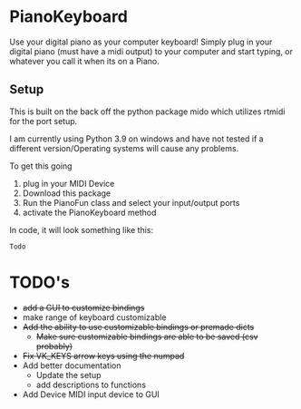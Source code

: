 # PianoKeyboard
Use your digital piano as your computer keyboard!
Simply plug in your digital piano (must have a midi output) to your computer and start typing, or whatever you call it when its on a Piano.

## Setup
This is built on the back off the python package mido which utilizes rtmidi for the port setup.

I am currently using Python 3.9 on windows and have not tested if a different version/Operating systems will cause any problems.

To get this going
1. plug in your MIDI Device
2. Download this package
3. Run the PianoFun class and select your input/output ports
4. activate the PianoKeyboard method

In code, it will look something like this:

`Todo`




# TODO's

- ~~add a GUI to customize bindings~~
- make range of keyboard customizable
- ~~Add the ability to use customizable bindings or premade dicts~~
   - ~~Make sure customizable bindings are able to be saved (csv probably)~~
- ~~Fix VK_KEYS arrow keys using the numpad~~
- Add better documentation
    - Update the setup
    - add descriptions to functions
- Add Device MIDI input device to GUI

